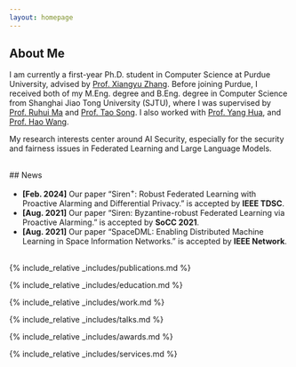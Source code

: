 ```yaml
---
layout: homepage
---
```


## About Me

I am currently a first-year Ph.D. student in Computer Science at Purdue University, advised by [Prof. Xiangyu Zhang](https://www.cs.purdue.edu/homes/xyzhang/). Before joining Purdue, I received both of my M.Eng. degree and B.Eng. degree in Computer Science from Shanghai Jiao Tong University (SJTU), where I was supervised by [Prof. Ruhui Ma](https://scholar.google.com/citations?user=PcrtqDsAAAAJ&hl=en) and [Prof. Tao Song](https://scholar.google.com/citations?user=tIjK-3QAAAAJ&hl=en). I also worked with [Prof. Yang Hua](https://scholar.google.com/citations?user=N0tFi8MAAAAJ&hl=en), and [Prof. Hao Wang](https://intellisys.haow.ca/haowang/).

My research interests center around AI Security, especially for the security and fairness issues in Federated Learning and Large Language Models.

<!-- ## Research Interests

- **Computer Vision:** image recognition, image generation, video captioning
- **Machine Learning:** meta-learning, incremental learning, transfer learning -->
<br>
## News

- **[Feb. 2024]** Our paper &ldquo;Siren<sup>+</sup>: Robust Federated Learning with Proactive Alarming and Differential Privacy.&rdquo; is accepted by **IEEE TDSC**.
- **[Aug. 2021]** Our paper &ldquo;Siren: Byzantine-robust Federated Learning via Proactive Alarming.&rdquo; is accepted by **SoCC 2021**.
- **[Aug. 2021]** Our paper &ldquo;SpaceDML: Enabling Distributed Machine Learning in Space Information Networks.&rdquo; is accepted by **IEEE Network**.

<br>
{% include_relative _includes/publications.md %}

{% include_relative _includes/education.md %}
<br>

{% include_relative _includes/work.md %}
<br>

{% include_relative _includes/talks.md %}
<br>

{% include_relative _includes/awards.md %}
<br>

{% include_relative _includes/services.md %}
